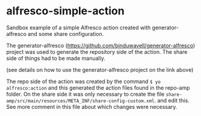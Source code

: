 # alfresco-simple-action
Sandbox example of a simple Alfresco action created with generator-alfresco and some share configuration.

The generator-alfresco (https://github.com/binduwavell/generator-alfresco) project was used to generate the repository side of 
the action. The share side of things had to be made manually.

(see details on how to use the generator-alfresco project on the link above)

The repo side of the action was created by the command
`$ yo alfresco:action` and this generated the action files found in the repo-amp folder. On the share side it was only necessary 
to create the file `share-amp/src/main/resources/META_INF/share-config-custom.xml`. and edit this. See more comment in this file 
about which changes were necessary.

